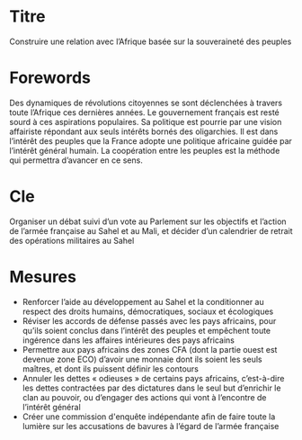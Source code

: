 # Titre

Construire une relation avec l’Afrique basée sur la souveraineté des peuples
# Forewords

Des dynamiques de révolutions citoyennes se sont déclenchées à travers toute l’Afrique ces dernières années. Le gouvernement français est resté sourd à ces aspirations populaires. Sa politique est pourrie par une vision affairiste répondant aux seuls intérêts bornés des oligarchies. Il est dans l’intérêt des peuples que la France adopte une politique africaine guidée par l’intérêt général humain. La coopération entre les peuples est la méthode qui permettra d’avancer en ce sens.

# Cle

Organiser un débat suivi d’un vote au Parlement sur les objectifs et l’action de l’armée française au Sahel et au Mali, et décider d’un calendrier de retrait des opérations militaires au Sahel
# Mesures

* Renforcer l’aide au développement au Sahel et la conditionner au respect des droits humains, démocratiques, sociaux et écologiques
* Réviser les accords de défense passés avec les pays africains, pour qu’ils soient conclus dans l’intérêt des peuples et empêchent toute ingérence dans les affaires intérieures des pays africains
* Permettre aux pays africains des zones CFA (dont la partie ouest est devenue zone ECO) d’avoir une monnaie dont ils soient les seuls maîtres, et dont ils puissent définir les contours
* Annuler les dettes « odieuses » de certains pays africains, c’est-à-dire les dettes contractées par des dictatures dans le seul but d’enrichir le clan au pouvoir, ou d’engager des actions qui vont à l’encontre de l’intérêt général
* Créer une commission d'enquête indépendante afin de faire toute la lumière sur les accusations de bavures à l’égard de l’armée française